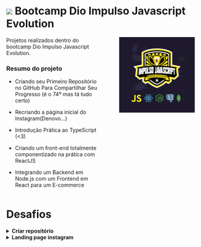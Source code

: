 #  <img width='25' src="https://cdn.jsdelivr.net/gh/devicons/devicon/icons/javascript/javascript-original.svg" /> Bootcamp Dio Impulso Javascript Evolution


<div style="display: grid; grid-template-columns: 1fr 1fr;">
<div>
<span>Projetos realizados dentro do bootcamp Dio Impulso Javascript Evolution.</span>

### Resumo do projeto

- Criando seu Primeiro Repositório no GitHub Para Compartilhar Seu Progresso (é o 74º mas tá tudo certo)

- Recriando a página inicial do Instagram(Denovo...)


- Introdução Prática ao TypeScript (<3)


- Criando um front-end totalmente componentizado na prática com ReactJS


- Integrando um Backend em Node.js com um Frontend em React para um E-commerce
</div>
<div align='right'>
<img width='80%' src='./public/img/logo-bootcamp.png'>
</div>
</div>



# Desafios




<details>
  <summary><b>Criar repositório</b></summary>
  <p>Esse repositório foi o primeiro desafio de projeto estipulado pelo bootcamp a fins de trazer familiaridade com o  gerenciamento de versões do github.</p>
</details>
<details>
  <summary><b>Landing page instagram</b></summary>
  <p>Landing page desenvolvida a fins de prática de flexbox</p>
  <img widht='100%' src='https://raw.githubusercontent.com/rafaellacintra/dio-bootcamp-javascript-evolution/main/landingpage-instagram/img/screen-landingpage-instagram.jpg'/>
</details>
